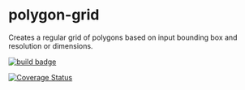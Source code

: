 # polygon-grid

Creates a regular grid of polygons based on input bounding box and resolution or dimensions.

[![build badge](https://github.com/sgoodm/python-polygon-grid/actions/workflows/test-with-coverage.yml/badge.svg)](https://github.com/sgoodm/python-polygon-grid/actions/workflows/test-and-coverage.yml)

[![Coverage Status](https://coveralls.io/repos/github/sgoodm/python-polygon-grid/badge.svg?branch=master)](https://coveralls.io/github/sgoodm/python-polygon-grid?branch=master)

